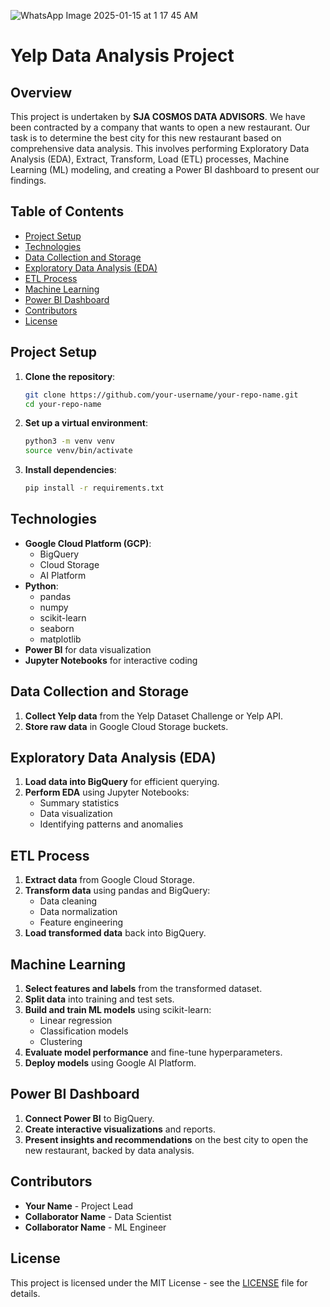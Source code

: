 
![WhatsApp Image 2025-01-15 at 1 17 45 AM](https://github.com/user-attachments/assets/941f9a8e-09f0-4efe-a187-bca099eeeff7)

# Yelp Data Analysis Project

## Overview
This project is undertaken by **SJA COSMOS DATA ADVISORS**. We have been contracted by a company that wants to open a new restaurant. Our task is to determine the best city for this new restaurant based on comprehensive data analysis. This involves performing Exploratory Data Analysis (EDA), Extract, Transform, Load (ETL) processes, Machine Learning (ML) modeling, and creating a Power BI dashboard to present our findings.

## Table of Contents
- [Project Setup](#project-setup)
- [Technologies](#technologies)
- [Data Collection and Storage](#data-collection-and-storage)
- [Exploratory Data Analysis (EDA)](#exploratory-data-analysis-eda)
- [ETL Process](#etl-process)
- [Machine Learning](#machine-learning)
- [Power BI Dashboard](#power-bi-dashboard)
- [Contributors](#contributors)
- [License](#license)

## Project Setup
1. **Clone the repository**:
    ```sh
    git clone https://github.com/your-username/your-repo-name.git
    cd your-repo-name
    ```
2. **Set up a virtual environment**:
    ```sh
    python3 -m venv venv
    source venv/bin/activate
    ```
3. **Install dependencies**:
    ```sh
    pip install -r requirements.txt
    ```

## Technologies
- **Google Cloud Platform (GCP)**:
  - BigQuery
  - Cloud Storage
  - AI Platform
- **Python**:
  - pandas
  - numpy
  - scikit-learn
  - seaborn
  - matplotlib
- **Power BI** for data visualization
- **Jupyter Notebooks** for interactive coding

## Data Collection and Storage
1. **Collect Yelp data** from the Yelp Dataset Challenge or Yelp API.
2. **Store raw data** in Google Cloud Storage buckets.

## Exploratory Data Analysis (EDA)
1. **Load data into BigQuery** for efficient querying.
2. **Perform EDA** using Jupyter Notebooks:
    - Summary statistics
    - Data visualization
    - Identifying patterns and anomalies

## ETL Process
1. **Extract data** from Google Cloud Storage.
2. **Transform data** using pandas and BigQuery:
    - Data cleaning
    - Data normalization
    - Feature engineering
3. **Load transformed data** back into BigQuery.

## Machine Learning
1. **Select features and labels** from the transformed dataset.
2. **Split data** into training and test sets.
3. **Build and train ML models** using scikit-learn:
    - Linear regression
    - Classification models
    - Clustering
4. **Evaluate model performance** and fine-tune hyperparameters.
5. **Deploy models** using Google AI Platform.

## Power BI Dashboard
1. **Connect Power BI** to BigQuery.
2. **Create interactive visualizations** and reports.
3. **Present insights and recommendations** on the best city to open the new restaurant, backed by data analysis.

## Contributors
- **Your Name** - Project Lead
- **Collaborator Name** - Data Scientist
- **Collaborator Name** - ML Engineer

## License
This project is licensed under the MIT License - see the [LICENSE](LICENSE) file for details.


